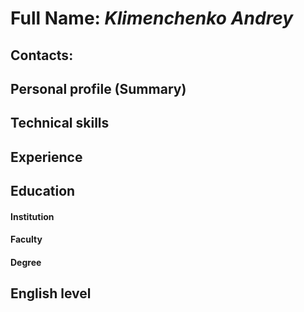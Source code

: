 # Full Name: *Klimenchenko Andrey*

## Contacts: 

## Personal profile (Summary)

## Technical skills


## Experience


## Education
#### Institution 


#### Faculty 


#### Degree 

## English level
